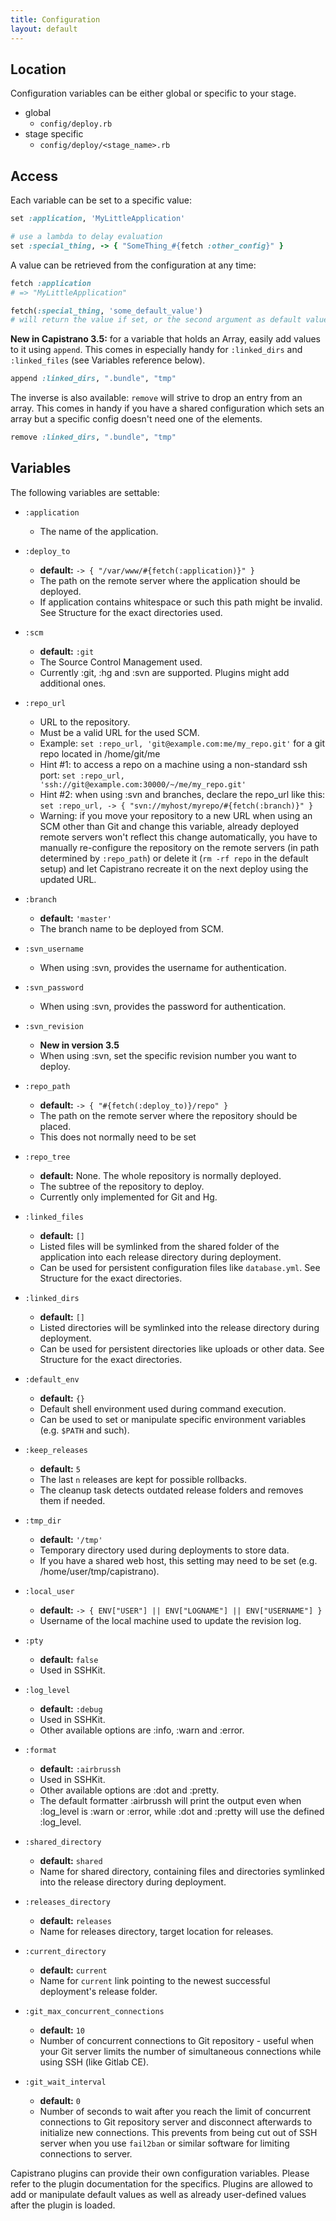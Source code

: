```yaml
---
title: Configuration
layout: default
---
```


## Location

Configuration variables can be either global or specific to your stage.

* global
  * `config/deploy.rb`
* stage specific
  * `config/deploy/<stage_name>.rb`

## Access

Each variable can be set to a specific value:

```ruby
set :application, 'MyLittleApplication'

# use a lambda to delay evaluation
set :special_thing, -> { "SomeThing_#{fetch :other_config}" }
```

A value can be retrieved from the configuration at any time:

```ruby
fetch :application
# => "MyLittleApplication"

fetch(:special_thing, 'some_default_value')
# will return the value if set, or the second argument as default value
```

**New in Capistrano 3.5:** for a variable that holds an Array, easily add values to it using `append`. This comes in especially handy for `:linked_dirs` and `:linked_files` (see Variables reference below).

```ruby
append :linked_dirs, ".bundle", "tmp"
```

The inverse is also available: `remove` will strive to drop an entry from an array. This comes in handy if you have a shared configuration which sets an array but a specific config doesn't need one of the elements.

```ruby
remove :linked_dirs, ".bundle", "tmp"
```

## Variables

The following variables are settable:

* `:application`
  * The name of the application.

* `:deploy_to`
  * **default:** `-> { "/var/www/#{fetch(:application)}" }`
  * The path on the remote server where the application should be deployed.
  * If application contains whitespace or such this path might be invalid. See Structure for the exact directories used.

* `:scm`
  * **default:** `:git`
  * The Source Control Management used.
  * Currently :git, :hg and :svn are supported. Plugins might add additional ones.

* `:repo_url`
  * URL to the repository.
  * Must be a valid URL for the used SCM.
  * Example: `set :repo_url, 'git@example.com:me/my_repo.git'` for a git repo located in /home/git/me
  * Hint #1: to access a repo on a machine using a non-standard ssh port: `set :repo_url, 'ssh://git@example.com:30000/~/me/my_repo.git'`
  * Hint #2: when using :svn and branches, declare the repo_url like this: `set :repo_url, -> { "svn://myhost/myrepo/#{fetch(:branch)}" }`
  * Warning: if you move your repository to a new URL when using an SCM other than Git and change this variable, already deployed remote servers won't reflect this change automatically, you have to manually re-configure the repository on the remote servers (in path determined by `:repo_path`) or delete it (`rm -rf repo` in the default setup) and let Capistrano recreate it on the next deploy using the updated URL.

* `:branch`
  * **default:** `'master'`
  * The branch name to be deployed from SCM.

* `:svn_username`
  * When using :svn, provides the username for authentication.

* `:svn_password`
  * When using :svn, provides the password for authentication.

* `:svn_revision`
  * **New in version 3.5**
  * When using :svn, set the specific revision number you want to deploy.

* `:repo_path`
  * **default:** `-> { "#{fetch(:deploy_to)}/repo" }`
  * The path on the remote server where the repository should be placed.
  * This does not normally need to be set

* `:repo_tree`
  * **default:** None. The whole repository is normally deployed.
  * The subtree of the repository to deploy.
  * Currently only implemented for Git and Hg.

* `:linked_files`
  * **default:** `[]`
  * Listed files will be symlinked from the shared folder of the application into each release directory during deployment.
  * Can be used for persistent configuration files like `database.yml`. See Structure for the exact directories.

* `:linked_dirs`
  * **default:** `[]`
  * Listed directories will be symlinked into the release directory during deployment.
  * Can be used for persistent directories like uploads or other data. See Structure for the exact directories.

* `:default_env`
  * **default:** `{}`
  * Default shell environment used during command execution.
  * Can be used to set or manipulate specific environment variables (e.g. `$PATH` and such).

* `:keep_releases`
  * **default:** `5`
  * The last `n` releases are kept for possible rollbacks.
  * The cleanup task detects outdated release folders and removes them if needed.

* `:tmp_dir`
  * **default:** `'/tmp'`
  * Temporary directory used during deployments to store data.
  * If you have a shared web host, this setting may need to be set (e.g. /home/user/tmp/capistrano).

* `:local_user`
  * **default:** `-> { ENV["USER"] || ENV["LOGNAME"] || ENV["USERNAME"] }`
  * Username of the local machine used to update the revision log.

* `:pty`
  * **default:** `false`
  * Used in SSHKit.

* `:log_level`
  * **default:** `:debug`
  * Used in SSHKit.
  * Other available options are :info, :warn and :error.

* `:format`
  * **default:** `:airbrussh`
  * Used in SSHKit.
  * Other available options are :dot and :pretty.
  * The default formatter :airbrussh will print the output even when :log_level is :warn or :error, while :dot and :pretty will use the defined :log_level.

* `:shared_directory`
  * **default:**  `shared`
  * Name for shared directory, containing files and directories symlinked into the release directory during deployment.

* `:releases_directory`
  * **default:** `releases`
  * Name for releases directory, target location for releases.

* `:current_directory`
  * **default:** `current`
  * Name for `current` link pointing to the newest successful deployment's release folder.

* `:git_max_concurrent_connections`
  * **default:** `10`
  * Number of concurrent connections to Git repository - useful when your Git server limits the number of simultaneous connections while using SSH (like Gitlab CE).

* `:git_wait_interval`
  * **default:** `0`
  * Number of seconds to wait after you reach the limit of concurrent connections to Git repository server and disconnect afterwards to initialize new connections. This prevents from being cut out of SSH server when you use `fail2ban` or similar software for limiting connections to server.

Capistrano plugins can provide their own configuration variables. Please refer
to the plugin documentation for the specifics. Plugins are allowed to add or
manipulate default values as well as already user-defined values after the
plugin is loaded.
